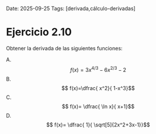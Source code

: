 Date: 2025-09-25
Tags: [derivada,cálculo-derivadas]

# Ejercicio 2.10

 
Obtener la derivada de las siguientes funciones:

A.   $$ f(x)=3x^{ 4/3} -6x^{ 2/3} -2$$ 
B.   $$ f(x)=\dfrac{ x^2}{ 1-x^3}$$ 
C.   $$ f(x)= \dfrac{ \ln  x}{ x+1}$$ 
D.   $$ f(x)= \dfrac{ 1}{ \sqrt[5]{2x^2+3x-1}}$$ 
